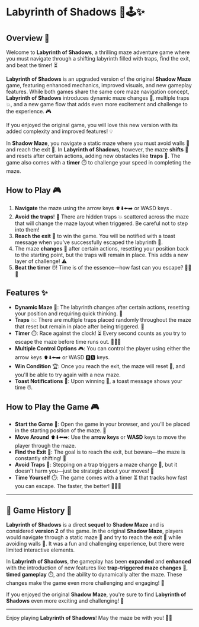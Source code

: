 # Labyrinth of Shadows 🏰🕹️✨

## Overview 🌟

Welcome to **Labyrinth of Shadows**, a thrilling maze adventure game where you must navigate through a shifting labyrinth filled with traps, find the exit, and beat the timer! ⏳

**Labyrinth of Shadows** is an upgraded version of the original **Shadow Maze** game, featuring enhanced mechanics, improved visuals, and new gameplay features. While both games share the same core maze navigation concept, **Labyrinth of Shadows** introduces dynamic maze changes 🔄, multiple traps 💥, and a new game flow that adds even more excitement and challenge to the experience. 🎮

If you enjoyed the original game, you will love this new version with its added complexity and improved features! 💡

In **Shadow Maze**, you navigate a static maze where you must avoid walls 🚧 and reach the exit 🚪. In **Labyrinth of Shadows**, however, the maze **shifts** 🔄 and resets after certain actions, adding new obstacles like **traps** 🛑. The game also comes with a **timer** ⏱️ to challenge your speed in completing the maze.

## How to Play 🎮

1. **Navigate** the maze using the arrow keys ⬆️⬇️⬅️➡️ or WASD keys .
2. **Avoid the traps**! 🛑 There are hidden traps 💥 scattered across the maze that will change the maze layout when triggered. Be careful not to step into them!
3. **Reach the exit** 🚪 to win the game. You will be notified with a toast message when you've successfully escaped the labyrinth 🎉.
4. The maze **changes** 🔄 after certain actions, resetting your position back to the starting point, but the traps will remain in place. This adds a new layer of challenge! ⚠️
5. **Beat the timer** ⏰! Time is of the essence—how fast can you escape? 🏃‍♂️💨

## Features ✨

- **Dynamic Maze** 🔄: The labyrinth changes after certain actions, resetting your position and requiring quick thinking. 🧠
- **Traps** 💥: There are multiple traps placed randomly throughout the maze that reset but remain in place after being triggered. 🛑
- **Timer** ⏱️: Race against the clock! ⏳ Every second counts as you try to escape the maze before time runs out. 🏃‍♂️💨
- **Multiple Control Options** 🎮: You can control the player using either the arrow keys ⬆️⬇️⬅️➡️ or WASD 🅱🅰 keys.
- **Win Condition** 🏆: Once you reach the exit, the maze will reset 🔄, and you'll be able to try again with a new maze.
- **Toast Notifications** 🍞: Upon winning 🏅, a toast message shows your time ⏰. 

## How to Play the Game 🎮

- **Start the Game** 🏁: Open the game in your browser, and you'll be placed in the starting position of the maze. 🔑
- **Move Around** ⬆️⬇️⬅️➡️: Use the **arrow keys** or **WASD** keys to move the player through the maze.
- **Find the Exit** 🚪: The goal is to reach the exit, but beware—the maze is constantly shifting! 🔄
- **Avoid Traps** 🛑: Stepping on a trap triggers a maze change 🔄, but it doesn't harm you—just be strategic about your moves! 🧠
- **Time Yourself** ⏱️: The game comes with a timer ⏳ that tracks how fast you can escape. The faster, the better! 🏃‍♂️💨

---

## 📝 Game History 📜

**Labyrinth of Shadows** is a direct **sequel** to **Shadow Maze** and is considered **version 2** of the game. In the original **Shadow Maze**, players would navigate through a static maze 🏰 and try to reach the exit 🚪 while avoiding walls 🚧. It was a fun and challenging experience, but there were limited interactive elements.

In **Labyrinth of Shadows**, the gameplay has been **expanded** and **enhanced** with the introduction of new features like **trap-triggered maze changes** 🔄, **timed gameplay** ⏱️, and the ability to dynamically alter the maze. These changes make the game even more challenging and engaging! 💪 

If you enjoyed the original **Shadow Maze**, you're sure to find **Labyrinth of Shadows** even more exciting and challenging! 🎉

---

Enjoy playing **Labyrinth of Shadows**! May the maze be with you! 🏰✨
